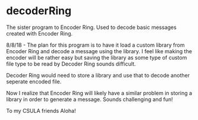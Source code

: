 # decoderRing
The sister program to Encoder Ring. Used to decode basic messages created with Encoder Ring.

8/8/18 - The plan for this program is to have it load a custom library from Encoder Ring and
decode a message using the library. I feel like making the encoder will be rather easy but saving
the library as some type of custom file type to be read by Decoder Ring sounds difficult.

Decoder Ring would need to store a library and use that to decode another seperate encoded file.

Now I realize that Encoder Ring will likely have a similar problem in storing a library in order
to generate a message. Sounds challenging and fun!

To my CSULA friends Aloha!
